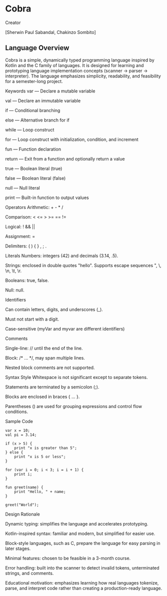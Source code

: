 # Cobra

Creator

[Sherwin Paul Sabandal, Chakinzo Sombito]

## Language Overview
Cobra is a simple, dynamically typed programming language inspired by Kotlin and the C family of languages.
It is designed for learning and prototyping language implementation concepts (scanner → parser → interpreter).
The language emphasizes simplicity, readability, and feasibility for a semester-long project.

Keywords
var — Declare a mutable variable

val — Declare an immutable variable

if — Conditional branching

else — Alternative branch for if

while — Loop construct

for — Loop construct with initialization, condition, and increment

fun — Function declaration

return — Exit from a function and optionally return a value

true — Boolean literal (true)

false — Boolean literal (false)

null — Null literal

print — Built-in function to output values

Operators
Arithmetic: + - * /

Comparison: < <= > >= == !=

Logical: ! && ||

Assignment: =

Delimiters: ( ) { } , ; .

Literals
Numbers: integers (42) and decimals (3.14, .5).

Strings: enclosed in double quotes "hello". Supports escape sequences \", \\, \n, \t, \r.

Booleans: true, false.

Null: null.

Identifiers

Can contain letters, digits, and underscores (_).

Must not start with a digit.

Case-sensitive (myVar and myvar are different identifiers)

Comments

Single-line: // until the end of the line.

Block: /* ... */, may span multiple lines.

Nested block comments are not supported.

Syntax Style
Whitespace is not significant except to separate tokens.

Statements are terminated by a semicolon (;).

Blocks are enclosed in braces { ... }.

Parentheses () are used for grouping expressions and control flow conditions.

Sample Code
```
var x = 10;  
val pi = 3.14;  

if (x > 5) {  
    print "x is greater than 5";  
} else {  
    print "x is 5 or less";  
}  

for (var i = 0; i < 3; i = i + 1) {  
    print i;  
}  

fun greet(name) {  
    print "Hello, " + name;  
}

greet("World");
```
Design Rationale


Dynamic typing: simplifies the language and accelerates prototyping.

Kotlin-inspired syntax: familiar and modern, but simplified for easier use.

Block-style languages, such as C, prepare the language for easy parsing in later stages.

Minimal features: chosen to be feasible in a 3-month course.

Error handling: built into the scanner to detect invalid tokens, unterminated strings, and comments.

Educational motivation: emphasizes learning how real languages tokenize, parse, and interpret code rather than creating a production-ready language.
